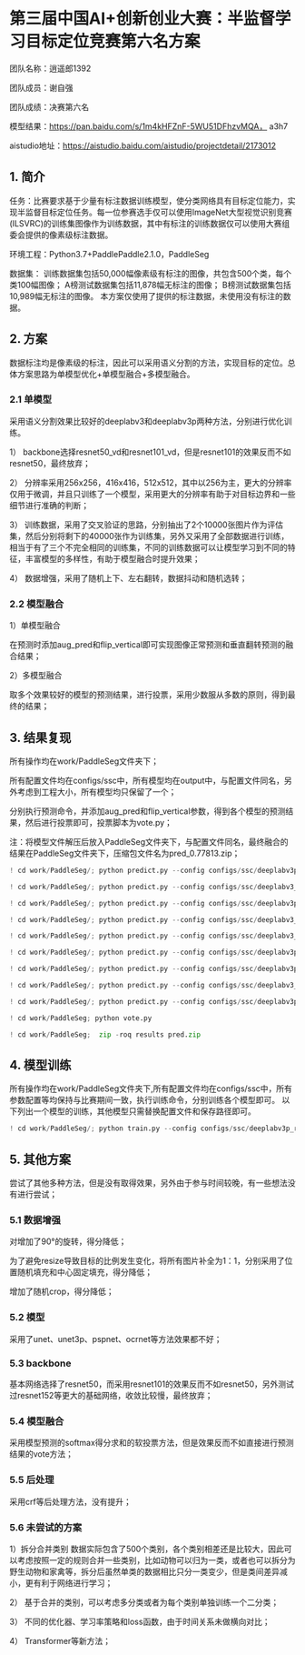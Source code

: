 # **第三届中国AI+创新创业大赛：半监督学习目标定位竞赛第六名方案**

团队名称：逍遥郎1392

团队成员：谢自强

团队成绩：决赛第六名

模型结果：https://pan.baidu.com/s/1m4kHFZnF-5WU51DFhzvMQA， a3h7

aistudio地址：https://aistudio.baidu.com/aistudio/projectdetail/2173012

## **1. 简介**

任务：比赛要求基于少量有标注数据训练模型，使分类网络具有目标定位能力，实现半监督目标定位任务。每一位参赛选手仅可以使用ImageNet大型视觉识别竞赛(ILSVRC)的训练集图像作为训练数据，其中有标注的训练数据仅可以使用大赛组委会提供的像素级标注数据。

环境工程：Python3.7+PaddlePaddle2.1.0，PaddleSeg

数据集：
训练数据集包括50,000幅像素级有标注的图像，共包含500个类，每个类100幅图像；
A榜测试数据集包括11,878幅无标注的图像；
B榜测试数据集包括10,989幅无标注的图像。
本方案仅使用了提供的标注数据，未使用没有标注的数据。

## **2. 方案**

数据标注均是像素级的标注，因此可以采用语义分割的方法，实现目标的定位。总体方案思路为单模型优化+单模型融合+多模型融合。

### **2.1 单模型**

采用语义分割效果比较好的deeplabv3和deeplabv3p两种方法，分别进行优化训练。

1） backbone选择resnet50_vd和resnet101_vd，但是resnet101的效果反而不如resnet50，最终放弃；

2） 分辨率采用256x256，416x416，512x512，其中以256为主，更大的分辨率仅用于微调，并且只训练了一个模型，采用更大的分辨率有助于对目标边界和一些细节进行准确的判断；

3） 训练数据，采用了交叉验证的思路，分别抽出了2个10000张图片作为评估集，然后分别将剩下的40000张作为训练集，另外又采用了全部数据进行训练，相当于有了三个不完全相同的训练集，不同的训练数据可以让模型学习到不同的特征，丰富模型的多样性，有助于模型融合时提升效果；

4） 数据增强，采用了随机上下、左右翻转，数据抖动和随机选转；

### **2.2 模型融合**

1）单模型融合

在预测时添加aug_pred和flip_vertical即可实现图像正常预测和垂直翻转预测的融合结果；

2）多模型融合

取多个效果较好的模型的预测结果，进行投票，采用少数服从多数的原则，得到最终的结果；

## **3. 结果复现**

所有操作均在work/PaddleSeg文件夹下；

所有配置文件均在configs/ssc中，所有模型均在output中，与配置文件同名，另外考虑到工程大小，所有模型均只保留了一个；

分别执行预测命令，并添加aug_pred和flip_vertical参数，得到各个模型的预测结果，然后进行投票即可，投票脚本为vote.py；

注：将模型文件解压后放入PaddleSeg文件夹下，与配置文件同名，最终融合的结果在PaddleSeg文件夹下，压缩包文件名为pred_0.77813.zip；


```python
! cd work/PaddleSeg/; python predict.py --config configs/ssc/deeplabv3p_resnet50_vd_ft.yml --model_path output/deeplabv3p_resnet50_vd_ft/iter_60000/model.pdparams --image_path ../data/test_image --save_dir result_b/dlv3p_r50_ft_vertical --aug_pred --flip_vertical
```


```python
! cd work/PaddleSeg/; python predict.py --config configs/ssc/deeplabv3_resnet50_vd.yml --model_path output/deeplabv3_resnet50_vd/iter_120000/model.pdparams --image_path ../data/test_image --save_dir result_b/dlv3_r50_vertical --aug_pred --flip_vertical
```


```python
! cd work/PaddleSeg/; python predict.py --config configs/ssc/deeplabv3p_resnet50_vd_fold.yml --model_path output/deeplabv3p_resnet50_vd_fold/iter_120000/model.pdparams --image_path ../data/test_image --save_dir result_b/dlv3p_r50_fold_vertical --aug_pred --flip_vertical
```


```python
! cd work/PaddleSeg/; python predict.py --config configs/ssc/deeplabv3_resnet50_vd_416.yml --model_path output/deeplabv3p_resnet50_vd_416/iter_120000/model.pdparams --image_path ../data/test_image --save_dir result_b/dlv3p_r50_416_vertical --aug_pred --flip_vertical
```


```python
! cd work/PaddleSeg/; python predict.py --config configs/ssc/deeplabv3_resnet50_vd_aug.yml --model_path output/deeplabv3p_resnet50_vd_aug/iter_160000/model.pdparams --image_path ../data/test_image --save_dir result_b/dlv3p_r50_aug_vertical --aug_pred --flip_vertical
```


```python
! cd work/PaddleSeg/; python predict.py --config configs/ssc/deeplabv3p_resnet50_vd_512_all.yml --model_path output/deeplabv3p_resnet50_vd_512_all/iter_120000/model.pdparams --image_path ../data/test_image --save_dir result_b/dlv3p_r50_512_all_vertical --aug_pred --flip_vertical
```


```python
! cd work/PaddleSeg/; python predict.py --config configs/ssc/deeplabv3p_resnet50_vd_all.yml --model_path output/deeplabv3p_resnet50_vd_all/iter_200000/model.pdparams --image_path ../data/test_image --save_dir result_b/dlv3p_r50_all_vertical --aug_pred --flip_vertical
```


```python
! cd work/PaddleSeg/; python predict.py --config configs/ssc/deeplabv3_resnet50_vd_all.yml --model_path output/deeplabv3_resnet50_vd_all/iter_200000/model.pdparams --image_path ../data/test_image --save_dir result_b/dlv3_r50_all_vertical --aug_pred --flip_vertical
```


```python
! cd work/PaddleSeg/; python predict.py --config configs/ssc/deeplabv3p_resnet50_vd_aug_all_fold.yml --model_path output/deeplabv3p_resnet50_vd_aug_all_fold/iter_200000/model.pdparams --image_path ../data/test_image --save_dir result_b/dlv3p_r50_aug_all_fold_vertical --aug_pred --flip_vertical
```


```python
! cd work/PaddleSeg; python vote.py
```


```python
! cd work/PaddleSeg;  zip -roq results pred.zip
```

## **4. 模型训练**

所有操作均在work/PaddleSeg文件夹下,所有配置文件均在configs/ssc中，所有参数配置等均保持与比赛期间一致，执行训练命令，分别训练各个模型即可。
以下列出一个模型的训练，其他模型只需替换配置文件和保存路径即可。


```python
! cd work/PaddleSeg/; python train.py --config configs/ssc/deeplabv3p_resnet50_vd.yml --do_eval --use_vdl --save_interval 10000 --log_iters 20 --save_dir output/deeplabv3p_resnet50_vd
```

## **5. 其他方案**

尝试了其他多种方法，但是没有取得效果，另外由于参与时间较晚，有一些想法没有进行尝试；

### **5.1 数据增强**

对增加了90°的旋转，得分降低；

为了避免resize导致目标的比例发生变化，将所有图片补全为1：1，分别采用了位置随机填充和中心固定填充，得分降低；

增加了随机crop，得分降低；

### **5.2 模型**

采用了unet、unet3p、pspnet、ocrnet等方法效果都不好；

### **5.3 backbone**

基本网络选择了resnet50，而采用resnet101的效果反而不如resnet50，另外测试过resnet152等更大的基础网络，收敛比较慢，最终放弃；

### **5.4 模型融合**

采用模型预测的softmax得分求和的软投票方法，但是效果反而不如直接进行预测结果的vote方法；

### **5.5 后处理**

采用crf等后处理方法，没有提升；

### **5.6 未尝试的方案**

1）拆分合并类别
数据实际包含了500个类别，各个类别相差还是比较大，因此可以考虑按照一定的规则合并一些类别，比如动物可以归为一类，或者也可以拆分为野生动物和家禽等，拆分后虽然单类的数据相比只分一类变少，但是类间差异减小，更有利于网络进行学习；

2） 基于合并的类别，可以考虑多分类或者为每个类别单独训练一个二分类；

3） 不同的优化器、学习率策略和loss函数，由于时间关系未做横向对比；

4） Transformer等新方法；
